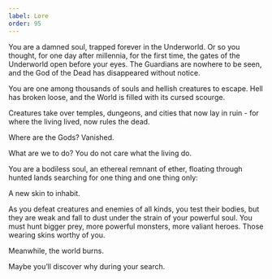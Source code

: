 ```yaml
---
label: Lore
order: 95
---
```


You are a damned soul, trapped forever in the Underworld. Or so you thought, for one day after millennia, for the first time, the gates of the Underworld open before your eyes. The Guardians are nowhere to be seen, and the God of the Dead has disappeared without notice.

You are one among thousands of souls and hellish creatures to escape. Hell has broken loose, and the World is filled with its cursed scourge. 

Creatures take over temples, dungeons, and cities that now lay in ruin - for where the living lived, now rules the dead. 

Where are the Gods? Vanished. 

What are we to do? You do not care what the living do. 

You are a bodiless soul, an ethereal remnant of ether, floating through hunted lands searching for one thing and one thing only: 

A new skin to inhabit.

As you defeat creatures and enemies of all kinds, you test their bodies, but they are weak and fall to dust under the strain of your powerful soul. You must hunt bigger prey, more powerful monsters, more valiant heroes.  Those wearing skins worthy of you.

Meanwhile, the world burns. 

Maybe you’ll discover why during your search.
